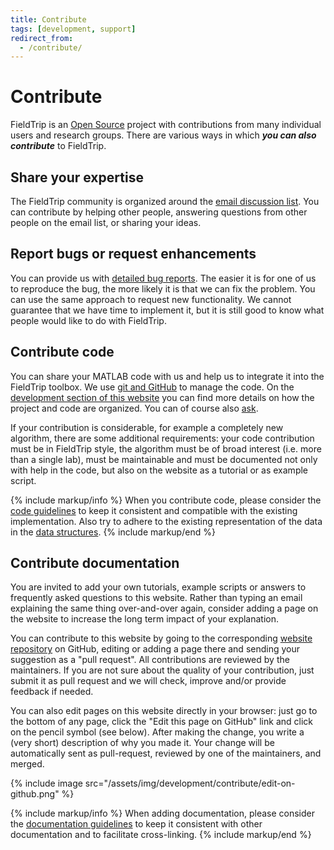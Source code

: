 ```yaml
---
title: Contribute
tags: [development, support]
redirect_from:
  - /contribute/
---
```


# Contribute

FieldTrip is an [Open Source](http://www.opensource.org) project with contributions from many individual users and research groups. There are various ways in which **_you can also contribute_** to FieldTrip.

## Share your expertise

The FieldTrip community is organized around the [email discussion list](/discussion_list). You can contribute by helping other people, answering questions from other people on the email list, or sharing your ideas.

## Report bugs or request enhancements

You can provide us with [detailed bug reports](/development/issues). The easier it is for one of us to reproduce the bug, the more likely it is that we can fix the problem. You can use the same approach to request new functionality. We cannot guarantee that we have time to implement it, but it is still good to know what people would like to do with FieldTrip.

## Contribute code

You can share your MATLAB code with us and help us to integrate it into the FieldTrip toolbox. We use [git and GitHub](/development/git) to manage the code. On the [development section of this website](/development) you can find more details on how the project and code are organized. You can of course also [ask](/contact).

If your contribution is considerable, for example a completely new algorithm, there are some additional requirements: your code contribution must be in FieldTrip style, the algorithm must be of broad interest (i.e. more than a single lab), must be maintainable and must be documented not only with help in the code, but also on the website as a tutorial or as example script.

{% include markup/info %}
When you contribute code, please consider the [code guidelines](/development/guideline/code) to keep it consistent and compatible with the existing implementation. Also try to adhere to the existing representation of the data in the [data structures](/faq/how_are_the_various_data_structures_defined).
{% include markup/end %}

## Contribute documentation

You are invited to add your own tutorials, example scripts or answers to frequently asked questions to this website. Rather than typing an email explaining the same thing over-and-over again, consider adding a page on the website to increase the long term impact of your explanation.

You can contribute to this website by going to the corresponding [website repository](https://github.com/fieldtrip/website) on GitHub, editing or adding a page there and sending your suggestion as a "pull request". All contributions are reviewed by the maintainers. If you are not sure about the quality of your contribution, just submit it as pull request and we will check, improve and/or provide feedback if needed.

You can also edit pages on this website directly in your browser: just go to the bottom of any page, click the "Edit this page on GitHub" link and click on the pencil symbol (see below). After making the change, you write a (very short) description of why you made it. Your change will be automatically sent as pull-request, reviewed by one of the maintainers, and merged.

{% include image src="/assets/img/development/contribute/edit-on-github.png" %}

{% include markup/info %}
When adding documentation, please consider the [documentation guidelines](/development/guideline/documentation) to keep it consistent with other documentation and to facilitate cross-linking.
{% include markup/end %}
